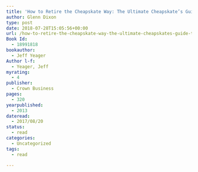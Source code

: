 ```yaml
---
title: 'How to Retire the Cheapskate Way: The Ultimate Cheapskate’s Guide to a Better, Earlier, Happier Retirement'
author: Glenn Dixon
type: post
date: 2018-07-28T15:05:56+00:00
url: /how-to-retire-the-cheapskate-way-the-ultimate-cheapskates-guide-to-a-better-earlier-happier-retirement/
Book Id:
  - 18991818
bookauthor:
  - Jeff Yeager
Author l-f:
  - Yeager, Jeff
myrating:
  - 4
publisher:
  - Crown Business
pages:
  - 320
yearpublished:
  - 2013
dateread:
  - 2017/08/20
status:
  - read
categories:
  - Uncategorized
tags:
  - read

---
```

